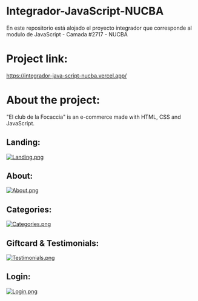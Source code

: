 # Integrador-JavaScript-NUCBA
En este repositorio está alojado el proyecto integrador que corresponde al modulo de JavaScript - Camada #2717 - NUCBA

# Project link: 
https://integrador-java-script-nucba.vercel.app/ 
# About the project: 
"El club de la Focaccia" is an e-commerce made with HTML, CSS and JavaScript.

## Landing:

[![Landing.png](https://i.postimg.cc/SxPtPm6z/Landing.png)](https://postimg.cc/LJzTYK0H) 

## About:

[![About.png](https://i.postimg.cc/T1QtJx21/About.png)](https://postimg.cc/y3gh7wZC) 

## Categories:

[![Categories.png](https://i.postimg.cc/63fcBKvc/Categories.png)](https://postimg.cc/Q9V1qRSK) 

## Giftcard & Testimonials:

[![Testimonials.png](https://i.postimg.cc/mZVjqbR2/Testimonials.png)](https://postimg.cc/XXG9B6pT)

## Login: 

[![Login.png](https://i.postimg.cc/mrQNS484/Login.png)](https://postimg.cc/67pv9Dkb) 
